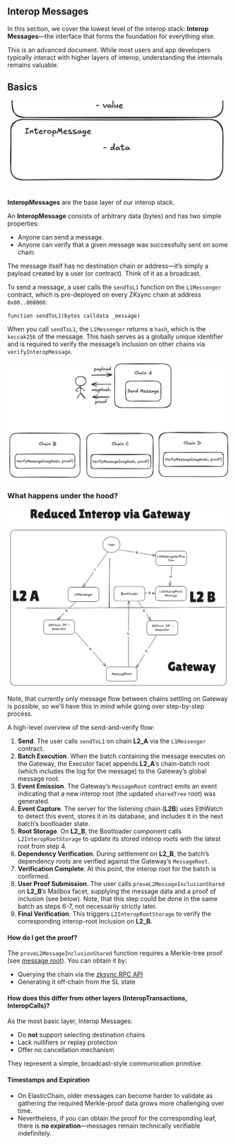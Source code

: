 ## Interop Messages

In this section, we cover the lowest level of the interop stack: **Interop Messages**—the interface that forms the foundation for everything else.

This is an advanced document. While most users and app developers typically interact with higher layers of interop, understanding the internals remains valuable.

## Basics

![interopmsg.png](./img/level_msg.png)

**InteropMessages** are the base layer of our interop stack.

An **InteropMessage** consists of arbitrary data (bytes) and has two simple properties:

* Anyone can send a message.
* Anyone can verify that a given message was successfully sent on some chain.

The message itself has no destination chain or address—it’s simply a payload created by a user (or contract). Think of it as a broadcast.

To send a message, a user calls the `sendToL1` function on the `L1Messenger` contract, which is pre-deployed on every ZKsync chain at address `0x00..008008`:

```solidity
function sendToL1(bytes calldata _message)
```

When you call `sendToL1`, the `L1Messenger` returns a `hash`, which is the `keccak256` of the message. This hash serves as a globally unique identifier and is required to verify the message’s inclusion on other chains via `verifyInteropMessage`.

![A message created on one chain can be verified on any other chain.](./img/verify_interop_msg.png)

### What happens under the hood?

![msg\_flow.png](./img/msg_flow.png)

Note, that currently only message flow between chains settling on Gateway is possible, so we'll have this in mind while going over step-by-step process.

A high-level overview of the send-and-verify flow:

1. **Send**.
   The user calls `sendToL1` on chain **L2_A** via the `L1Messenger` contract.
2. **Batch Execution**.
   When the batch containing the message executes on the Gateway, the Executor facet appends **L2_A**’s chain-batch root (which includes the log for the message) to the Gateway’s global message root.
3. **Event Emission**.
   The Gateway’s `MessageRoot` contract emits an event indicating that a new interop root (the updated `sharedTree` root) was generated.
4. **Event Capture**.
   The server for the listening chain (**L2B**) uses EthWatch to detect this event, stores it in its database, and includes it in the next batch’s bootloader state.
5. **Root Storage**.
   On **L2_B**, the Bootloader component calls `L2InteropRootStorage` to update its stored interop roots with the latest root from step 4.
6. **Dependency Verification**.
   During settlement on **L2_B**, the batch’s dependency roots are verified against the Gateway’s `MessageRoot`.
7. **Verification Complete**.
   At this point, the interop root for the batch is confirmed.
8. **User Proof Submission**.
   The user calls `proveL2MessageInclusionShared` on **L2_B**’s Mailbox facet, supplying the message data and a proof of inclusion (see below). Note, that this step could be done in the same batch as steps 6-7, not necessarily strictly later.
9. **Final Verification**.
   This triggers `L2InteropRootStorage` to verify the corresponding interop-root inclusion on **L2_B**.

#### How do I get the proof?

The `proveL2MessageInclusionShared` function requires a Merkle-tree proof (see [message root](./message_root.md)). You can obtain it by:

* Querying the chain via the [zksync RPC API](https://docs.zksync.io/build/api-reference/zks-rpc#zks_getl2tol1msgproof)
* Generating it off-chain from the SL state

#### How does this differ from other layers (InteropTransactions, InteropCalls)?

As the most basic layer, Interop Messages:

* Do **not** support selecting destination chains
* Lack nullifiers or replay protection
* Offer no cancellation mechanism

They represent a simple, broadcast-style communication primitive.

#### Timestamps and Expiration

* On ElasticChain, older messages can become harder to validate as gathering the required Merkle-proof data grows more challenging over time.
* Nevertheless, if you can obtain the proof for the corresponding leaf, there is **no expiration**—messages remain technically verifiable indefinitely.
